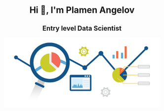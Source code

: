 <h1 align="center">Hi 👋, I'm Plamen Angelov</h1>

<h2 align="center">Entry level Data Scientist</h2>


<p align="center">
<img align="center" src="https://github.com/PmnAngelov/pmnangelov/blob/main/img/analytics.png" />
</p>
